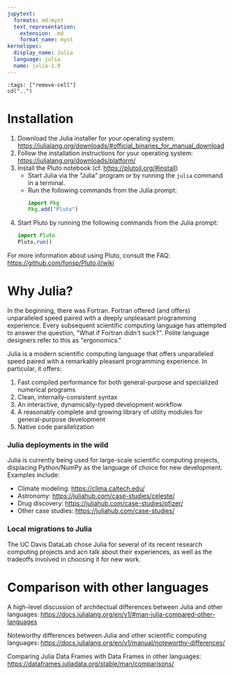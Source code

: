 ```yaml
---
jupytext:
  formats: md:myst
  text_representation:
    extension: .md
    format_name: myst
kernelspec:
  display_name: Julia
  language: julia
  name: julia-1.9
---
```


<!-- Run at top level of repo. -->
```{code-cell}
:tags: ["remove-cell"]
cd("..")
```

Installation
============

1. Download the Julia installer for your operating system: https://julialang.org/downloads/#official_binaries_for_manual_download
2. Follow the installation instructions for your operating system: https://julialang.org/downloads/platform/
3. Install the Pluto notebook (cf. https://plutojl.org/#install)
   - Start Julia via the "Julia" program or by running the `julia` command in a terminal.
   - Run the following commands from the Julia prompt:
     ```julia
     import Pkg
     Pkg.add("Pluto")
     ```
4. Start Pluto by running the following commands from the Julia prompt:
   ```julia
   import Pluto
   Pluto.run()
   ```

For more information about using Pluto, consult the FAQ: https://github.com/fonsp/Pluto.jl/wiki


Why Julia?
==========

In the beginning, there was Fortran. Fortran offered (and offers) unparalleled speed paired with a deeply unpleasant programming experience. Every subsequent scientific computing language has attempted to answer the question, "What if Fortran didn't suck?". Polite language designers refer to this as "ergonomics."

Julia is a modern scientific computing language that offers unparalleled speed paired with a remarkably pleasant programming experience. In particular, it offers:

1. Fast compiled performance for both general-purpose and specialized numerical programs
2. Clean, internally-consistent syntax
3. An interactive, dynamically-typed development workflow
4. A reasonably complete and growing library of utility modules for general-purpose development
5. Native code parallelization

### Julia deployments in the wild

Julia is currently being used for large-scale scientific computing projects, displacing Python/NumPy as the language of choice for new development. Examples include:

- Climate modeling: https://clima.caltech.edu/
- Astronomy: https://juliahub.com/case-studies/celeste/
- Drug discovery: https://juliahub.com/case-studies/pfizer/
- Other case studies: https://juliahub.com/case-studies/

### Local migrations to Julia

The UC Davis DataLab chose Julia for several of its recent research computing projects and acn talk about their experiences, as well as the tradeoffs involved in choosing it for new work.


Comparison with other languages
===============================

A high-level discussion of architectual differences between Julia and other languages:
https://docs.julialang.org/en/v1/#man-julia-compared-other-languages

Noteworthy differences between Julia and other scientific computing languages:
https://docs.julialang.org/en/v1/manual/noteworthy-differences/

Comparing Julia Data Frames with Data Frames in other languages:
https://dataframes.juliadata.org/stable/man/comparisons/

